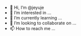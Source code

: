 - 👋 Hi, I’m @jeyuje
- 👀 I’m interested in ...
- 🌱 I’m currently learning ...
- 💞️ I’m looking to collaborate on ...
- 📫 How to reach me ...

<!---
jeyuje/jeyuje is a ✨ special ✨ repository because its `README.md` (this file) appears on your GitHub profile.
You can click the Preview link to take a look at your changes.
--->
